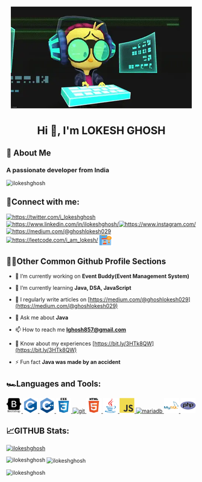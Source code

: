   <p align="center">
  <img src= "https://raw.githubusercontent.com/ilokeshghosh/RESOURCE_WAREHOUSE/main/Logos/profile.webp">
</p>

<!-- Heading -->

<h1  align="center">Hi 👋, I'm LOKESH GHOSH</h1>

<h2> 🚀 About Me</h2>

<h3>A passionate developer from India</h3>

  

<!-- profile view count -->

<p  align="left">  <img  src="https://komarev.com/ghpvc/?username=ilokeshghosh&label=Profile%20views&color=0e75b6&style=flat"  alt="ilokeshghosh"  />  </p>

  
  

<!-- Connect with me -->

<h2  align="left">🔌Connect with me:</h2>

<p  align="left">

<a  href="https://twitter.com/i_lokeshghosh"  target="blank"><img  align="center"  src="https://raw.githubusercontent.com/rahuldkjain/github-profile-readme-generator/master/src/images/icons/Social/twitter.svg"  alt="https://twitter.com/i_lokeshghosh"  height="30"  width="40"  /></a><a  href="in/https://www.linkedin.com/in/ilokeshghosh/"  target="blank"><img  align="center"  src="https://raw.githubusercontent.com/rahuldkjain/github-profile-readme-generator/master/src/images/icons/Social/linked-in-alt.svg"  alt="https://www.linkedin.com/in/ilokeshghosh/"  height="30"  width="40"  /></a><a  href="https://www.instagram.com/i_lokeshghosh/"  target="blank"><img  align="center"  src="https://raw.githubusercontent.com/rahuldkjain/github-profile-readme-generator/master/src/images/icons/Social/instagram.svg"  alt="https://www.instagram.com/"  height="30"  width="40"  /></a><a  href="https://medium.com/https://medium.com/@ghoshlokesh029"  target="blank"><img  align="center"  src="https://raw.githubusercontent.com/rahuldkjain/github-profile-readme-generator/master/src/images/icons/Social/medium.svg"  alt="https://medium.com/@ghoshlokesh029"  height="30"  width="40"  /></a><a  href="https://leetcode.com/i_am_lokesh/"  target="blank"><img  align="center"  src="https://raw.githubusercontent.com/rahuldkjain/github-profile-readme-generator/master/src/images/icons/Social/leet-code.svg"  alt="https://leetcode.com/i_am_lokesh/"  height="30"  width="40"  /></a><a  href="https://lokeshghosh.netlify.app/"  target="blank"><img  align="center"  src="https://raw.githubusercontent.com/ilokeshghosh/RESOURCE_WAREHOUSE/main/Logos/icons8-portfolio-64.png"  alt="e"  height="30"  width="40"  /></a>

</p>

  
  

<h2>🐱‍🏍Other Common Github Profile Sections</h2>

<!-- Description/About -->

- 🔭 I’m currently working on **Event Buddy(Event Management System)**

  

- 🌱 I’m currently learning **Java, DSA, JavaScript**

  

- 📝 I regularly write articles on [https://medium.com/@ghoshlokesh029](https://medium.com/@ghoshlokesh029)

  

- 💬 Ask me about **Java**

  

- 📫 How to reach me **lghosh857@gmail.com**

  

- 📄 Know about my experiences [https://bit.ly/3HTk8QW](https://bit.ly/3HTk8QW)

  

- ⚡ Fun fact **Java was made by an accident**

  
  

<!-- Language and Tools -->

<h2  align="left">🏎️Languages and Tools:</h2>

<p  align="left">

<a  href="https://getbootstrap.com"  target="_blank"  rel="noreferrer">  <img  src="https://raw.githubusercontent.com/devicons/devicon/master/icons/bootstrap/bootstrap-plain-wordmark.svg"  alt="bootstrap"  width="40"  height="40"/>  </a>  <a  href="https://www.cprogramming.com/"  target="_blank"  rel="noreferrer">  <img  src="https://raw.githubusercontent.com/devicons/devicon/master/icons/c/c-original.svg"  alt="c"  width="40"  height="40"/>  </a>  <a  href="https://www.w3schools.com/cpp/"  target="_blank"  rel="noreferrer">  <img  src="https://raw.githubusercontent.com/devicons/devicon/master/icons/cplusplus/cplusplus-original.svg"  alt="cplusplus"  width="40"  height="40"/>  </a>  <a  href="https://www.w3schools.com/css/"  target="_blank"  rel="noreferrer">  <img  src="https://raw.githubusercontent.com/devicons/devicon/master/icons/css3/css3-original-wordmark.svg"  alt="css3"  width="40"  height="40"/>  </a>  <a  href="https://git-scm.com/"  target="_blank"  rel="noreferrer">  <img  src="https://www.vectorlogo.zone/logos/git-scm/git-scm-icon.svg"  alt="git"  width="40"  height="40"/>  </a>  <a  href="https://www.w3.org/html/"  target="_blank"  rel="noreferrer">  <img  src="https://raw.githubusercontent.com/devicons/devicon/master/icons/html5/html5-original-wordmark.svg"  alt="html5"  width="40"  height="40"/>  </a>  <a  href="https://www.java.com"  target="_blank"  rel="noreferrer">  <img  src="https://raw.githubusercontent.com/devicons/devicon/master/icons/java/java-original.svg"  alt="java"  width="40"  height="40"/>  </a>  <a  href="https://developer.mozilla.org/en-US/docs/Web/JavaScript"  target="_blank"  rel="noreferrer">  <img  src="https://raw.githubusercontent.com/devicons/devicon/master/icons/javascript/javascript-original.svg"  alt="javascript"  width="40"  height="40"/>  </a>  <a  href="https://mariadb.org/"  target="_blank"  rel="noreferrer">  <img  src="https://www.vectorlogo.zone/logos/mariadb/mariadb-icon.svg"  alt="mariadb"  width="40"  height="40"/>  </a>  <a  href="https://www.mysql.com/"  target="_blank"  rel="noreferrer">  <img  src="https://raw.githubusercontent.com/devicons/devicon/master/icons/mysql/mysql-original-wordmark.svg"  alt="mysql"  width="40"  height="40"/>  </a>  <a  href="https://www.php.net"  target="_blank"  rel="noreferrer">  <img  src="https://raw.githubusercontent.com/devicons/devicon/master/icons/php/php-original.svg"  alt="php"  width="40"  height="40"/>  </a>  </p>

  
  
<h2  align="left">📈GITHUB Stats:</h2>
<!-- Github Trophy -->

<p  align="left">  <a  href="https://github.com/ryo-ma/github-profile-trophy"><img  src="https://github-profile-trophy.vercel.app/?username=ilokeshghosh"  alt="ilokeshghosh"  /></a>  </p>

  
  

  
  

<!-- most Used Language -->

<p><img  align="left"  src="https://github-readme-stats.vercel.app/api/top-langs?username=ilokeshghosh&show_icons=true&locale=en&layout=compact"  alt="ilokeshghosh"  /></p>

  

<!-- Git hub stat -->

<p>&nbsp;<img  align="center"  src="https://github-readme-stats.vercel.app/api?username=ilokeshghosh&show_icons=true&locale=en"  alt="ilokeshghosh"  /></p>

  

<!-- Steak -->

<p><img  align="center"  src="https://github-readme-streak-stats.herokuapp.com/?user=ilokeshghosh&"  alt="ilokeshghosh"  /></p>
